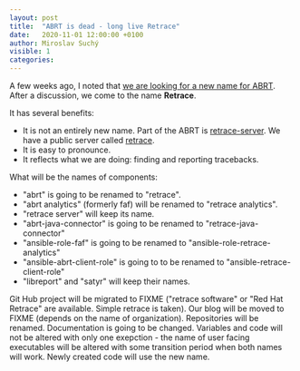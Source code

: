 ```yaml
---
layout: post
title:  "ABRT is dead - long live Retrace"
date:   2020-11-01 12:00:00 +0100
author: Miroslav Suchý
visible: 1
categories:
---
```


A few weeks ago, I noted that [we are looking for a new name for ABRT](/2020/09/09/abrt-new-name/). After a discussion, we come to the name **Retrace**.

It has several benefits:

 * It is not an entirely new name. Part of the ABRT is [retrace-server](https://github.com/abrt/retrace-server/). We have a public server called [retrace](https://retrace.fedoraproject.org/).
 * It is easy to pronounce.
 * It reflects what we are doing: finding and reporting tracebacks.

What will be the names of components:

 * "abrt" is going to be renamed to "retrace".
 * "abrt analytics" (formerly faf) will be renamed to "retrace analytics".
 * "retrace server" will keep its name.
 * "abrt-java-connector" is going to be renamed to "retrace-java-connector"
 * "ansible-role-faf" is going to be renamed to "ansible-role-retrace-analytics"
 * "ansible-abrt-client-role" is going to to be renamed to "ansible-retrace-client-role"
 * "libreport" and "satyr" will keep their names.

Git Hub project will be migrated to FIXME ("retrace software" or "Red Hat Retrace" are available. Simple retrace is taken). Our blog will be moved to FIXME (depends on the name of organization).
Repositories will be renamed. Documentation is going to be changed.
Variables and code will not be altered with only one exepction - the name of user facing executables will be altered with some transition period when both names will work.  Newly created code will use the new name.


